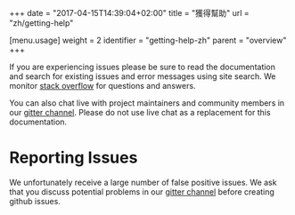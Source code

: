+++
date = "2017-04-15T14:39:04+02:00"
title = "獲得幫助"
url = "zh/getting-help"

[menu.usage]
  weight = 2
  identifier = "getting-help-zh"
  parent = "overview"
+++

If you are experiencing issues please be sure to read the documentation and search for existing issues and error messages using site search. We monitor [stack overflow](http://stackoverflow.com/questions/tagged/drone.io) for questions and answers.

You can also chat live with project maintainers and community members in our [gitter channel](gitter.im/drone/drone). Please do not use live chat as a replacement for this documentation.

# Reporting Issues

We unfortunately receive a large number of false positive issues. We ask that you discuss potential problems in our [gitter channel](gitter.im/drone/drone) before creating github issues.
